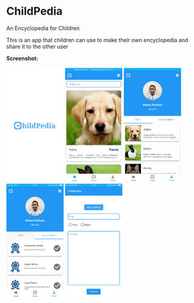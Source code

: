 # ChildPedia
An Encyclopedia for Children

This is an app that children can use to make their own encyclopedia and share it to the other user

**Screenshot:**<br><br>
<img width="150" src="https://github.com/rmunechika/ChildPedia/blob/master/screenshot/Screenshot_2021-06-03-07-51-53-48.png">
<img width="150" src="https://github.com/rmunechika/ChildPedia/blob/master/screenshot/Screenshot_2021-06-03-07-51-57-80.png">
<img width="150" src="https://github.com/rmunechika/ChildPedia/blob/master/screenshot/Screenshot_2021-06-03-07-52-02-60.png">
<img width="150" src="https://github.com/rmunechika/ChildPedia/blob/master/screenshot/Screenshot_2021-06-03-07-52-07-67.png">
<img width="150" src="https://github.com/rmunechika/ChildPedia/blob/master/screenshot/Screenshot_2021-06-03-07-52-12-39.png">
